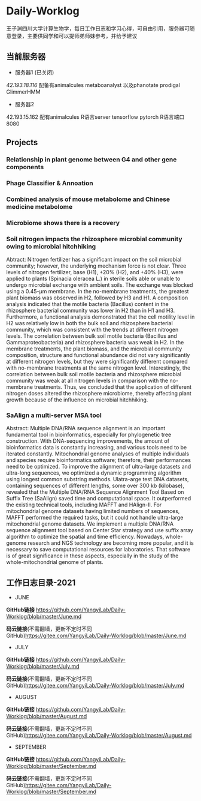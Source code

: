 # Daily-Worklog
王子渊四川大学计算生物学，每日工作日志和学习心得，可自由引用，服务器可随意登录，主要供同学和可以提师弟师妹参考，并给予建议

## 当前服务器
+ 服务器1 (已关闭)

*42.193.18.116* 配备有animalcules metaboanalyst 以及phanotate prodigal GlimmerHMM
+ 服务器2

42.193.15.162 配有animalcules R语言server tensorflow pytorch
R语言端口 8080


## Projects
### Relationship in plant genome between G4 and other gene components
### Phage Classifier & Annoation 
### Combined analysis of mouse metabolome and Chinese medicine metabolome
### Microbiome shows there is a recovery 
### Soil nitrogen impacts the rhizosphere microbial community owing to microbial hitchhiking
Abtract: Nitrogen fertilizer has a significant impact on the soil microbial community; however, the underlying mechanism force is not clear. Three levels of nitrogen fertilizer, base (H1), +20% (H2), and +40% (H3), were applied to plants (Spinacia oleracea L.) in sterile soils able or unable to undergo microbial exchange with ambient soils. The exchange was blocked using a 0.45-μm membrane. In the no-membrane treatments, the greatest plant biomass was observed in H2, followed by H3 and H1. A composition analysis indicated that the motile bacteria (Bacillus) content in the rhizosphere bacterial community was lower in H2 than in H1 and H3. Furthermore, a functional analysis demonstrated that the cell motility level in H2 was relatively low in both the bulk soil and rhizosphere bacterial community, which was consistent with the trends at different nitrogen levels. The correlation between bulk soil motile bacteria (Bacillus and Gammaproteobacteria) and rhizosphere bacteria was weak in H2. In the membrane treatments, the plant biomass, and the microbial community composition, structure and functional abundance did not vary significantly at different nitrogen levels, but they were significantly different compared with no-membrane treatments at the same nitrogen level. Interestingly, the correlation between bulk soil motile bacteria and rhizosphere microbial community was weak at all nitrogen levels in comparison with the no-membrane treatments. Thus, we concluded that the application of different nitrogen doses altered the rhizosphere microbiome, thereby affecting plant growth because of the influence on microbial hitchhiking.
### SaAlign a multi-server MSA tool
Abstract: Multiple DNA/RNA sequence alignment is an important fundamental tool in bioinformatics, especially for phylogenetic tree construction. With DNA-sequencing improvements, the amount of bioinformatics data is constantly increasing, and various tools need to be iterated constantly. Mitochondrial genome analyses of multiple individuals and species require bioinformatics software; therefore, their performances need to be optimized. To improve the alignment of ultra-large datasets and ultra-long sequences, we optimized a dynamic programming algorithm using longest common substring methods. Ulatra-arge test DNA datasets, containing sequences of different lengths, some over 300 kb (kilobase), revealed that the Multiple DNA/RNA Sequence Alignment Tool Based on Suffix Tree (SaAlign) saved time and computational space. It outperformed the existing technical tools, including MAFFT and HAlign-II. For mitochondrial genome datasets having limited numbers of sequences, MAFFT performed the required tasks, but it could not handle ultra-large mitochondrial genome datasets. We implement a multiple DNA/RNA sequence alignment tool based on Center Star strategy and use suffix array algorithm to optimize the spatial and time efficiency. Nowadays, whole-genome research and NGS technology are becoming more popular, and it is necessary to save computational resources for laboratories. That software is of great significance in these aspects, especially in the study of the whole-mitochondrial genome of plants.

## 工作日志目录-2021
+ JUNE 
  
**GitHub链接** https://github.com/YangyiLab/Daily-Worklog/blob/master/June.md

**码云链接**(不需翻墙，更新不定时不同GitHub)https://gitee.com/YangyiLab/Daily-Worklog/blob/master/June.md
+ JULY 

**GitHub链接** https://github.com/YangyiLab/Daily-Worklog/blob/master/July.md

**码云链接**(不需翻墙，更新不定时不同GitHub)https://gitee.com/YangyiLab/Daily-Worklog/blob/master/July.md

+ AUGUST
  
**GitHub链接** https://github.com/YangyiLab/Daily-Worklog/blob/master/August.md

**码云链接**(不需翻墙，更新不定时不同GitHub)https://gitee.com/YangyiLab/Daily-Worklog/blob/master/August.md

+ SEPTEMBER
  
**GitHub链接** https://github.com/YangyiLab/Daily-Worklog/blob/master/September.md

**码云链接**(不需翻墙，更新不定时不同GitHub)https://gitee.com/YangyiLab/Daily-Worklog/blob/master/September.md
